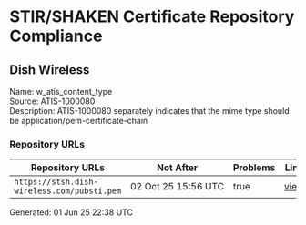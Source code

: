 # STIR/SHAKEN Certificate Repository Compliance

## Dish Wireless

Name: w_atis_content_type\
Source: ATIS-1000080\
Description: ATIS-1000080 separately indicates that the mime type should be application/pem-certificate-chain
### Repository URLs

| Repository URLs | Not After |  Problems | Link |
|-----------------|-----------|-----------|------|
| `https://stsh.dish-wireless.com/pubsti.pem` | 02&#160;Oct&#160;25&#160;15:56&#160;UTC | true | [view](../../REPOS/7c4da71a88284f4fa7783625ec446bd5272064e7/README.md) |


Generated: 01 Jun 25 22:38 UTC